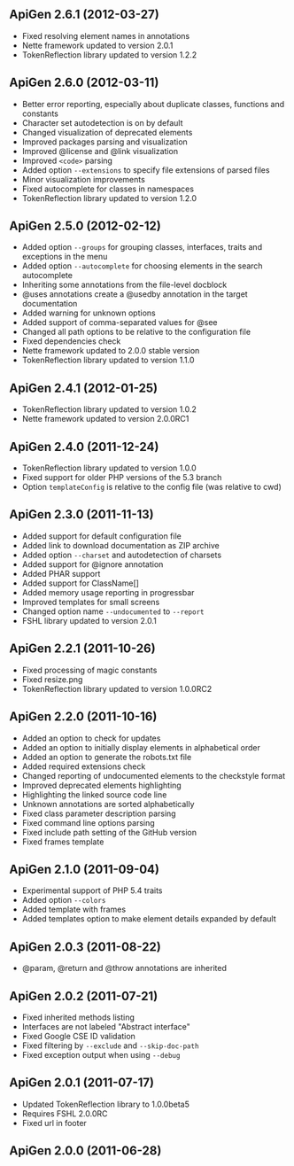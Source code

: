 ## ApiGen 2.6.1 (2012-03-27) ##

* Fixed resolving element names in annotations
* Nette framework updated to version 2.0.1
* TokenReflection library updated to version 1.2.2

## ApiGen 2.6.0 (2012-03-11) ##

* Better error reporting, especially about duplicate classes, functions and constants
* Character set autodetection is on by default
* Changed visualization of deprecated elements
* Improved packages parsing and visualization
* Improved @license and @link visualization
* Improved ```<code>``` parsing
* Added option ```--extensions``` to specify file extensions of parsed files
* Minor visualization improvements
* Fixed autocomplete for classes in namespaces
* TokenReflection library updated to version 1.2.0

## ApiGen 2.5.0 (2012-02-12) ##

* Added option ```--groups``` for grouping classes, interfaces, traits and exceptions in the menu
* Added option ```--autocomplete``` for choosing elements in the search autocomplete
* Inheriting some annotations from the file-level docblock
* @uses annotations create a @usedby annotation in the target documentation
* Added warning for unknown options
* Added support of comma-separated values for @see
* Changed all path options to be relative to the configuration file
* Fixed dependencies check
* Nette framework updated to 2.0.0 stable version
* TokenReflection library updated to version 1.1.0

## ApiGen 2.4.1 (2012-01-25) ##

* TokenReflection library updated to version 1.0.2
* Nette framework updated to version 2.0.0RC1

## ApiGen 2.4.0 (2011-12-24) ##

* TokenReflection library updated to version 1.0.0
* Fixed support for older PHP versions of the 5.3 branch
* Option ```templateConfig``` is relative to the config file (was relative to cwd)

## ApiGen 2.3.0 (2011-11-13) ##

* Added support for default configuration file
* Added link to download documentation as ZIP archive
* Added option ```--charset``` and autodetection of charsets
* Added support for @ignore annotation
* Added PHAR support
* Added support for ClassName[]
* Added memory usage reporting in progressbar
* Improved templates for small screens
* Changed option name ```--undocumented``` to ```--report```
* FSHL library updated to version 2.0.1

## ApiGen 2.2.1 (2011-10-26) ##

* Fixed processing of magic constants
* Fixed resize.png
* TokenReflection library updated to version 1.0.0RC2

## ApiGen 2.2.0 (2011-10-16) ##

* Added an option to check for updates
* Added an option to initially display elements in alphabetical order
* Added an option to generate the robots.txt file
* Added required extensions check
* Changed reporting of undocumented elements to the checkstyle format
* Improved deprecated elements highlighting
* Highlighting the linked source code line
* Unknown annotations are sorted alphabetically
* Fixed class parameter description parsing
* Fixed command line options parsing
* Fixed include path setting of the GitHub version
* Fixed frames template

## ApiGen 2.1.0 (2011-09-04) ##

* Experimental support of PHP 5.4 traits
* Added option ```--colors```
* Added template with frames
* Added templates option to make element details expanded by default

## ApiGen 2.0.3 (2011-08-22) ##

* @param, @return and @throw annotations are inherited

## ApiGen 2.0.2 (2011-07-21) ##

* Fixed inherited methods listing
* Interfaces are not labeled "Abstract interface"
* Fixed Google CSE ID validation
* Fixed filtering by ```--exclude``` and ```--skip-doc-path```
* Fixed exception output when using ```--debug```

## ApiGen 2.0.1 (2011-07-17) ##

* Updated TokenReflection library to 1.0.0beta5
* Requires FSHL 2.0.0RC
* Fixed url in footer

## ApiGen 2.0.0 (2011-06-28) ##
